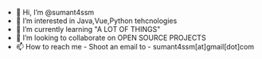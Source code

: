 - 👋 Hi, I’m @sumant4ssm
- 👀 I’m interested in Java,Vue,Python tehcnologies
- 🌱 I’m currently learning "A LOT OF THINGS"
- 💞️ I’m looking to collaborate on OPEN SOURCE PROJECTS
- 📫 How to reach me - Shoot an email to - sumant4ssm[at]gmail[dot]com

<!---
sumant4ssm/sumant4ssm is a ✨ special ✨ repository because its `README.md` (this file) appears on your GitHub profile.
You can click the Preview link to take a look at your changes.
--->
